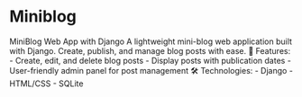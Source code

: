 # Miniblog
MiniBlog Web App with Django  A lightweight mini-blog web application built with Django. Create, publish, and manage blog posts with ease.  🚀 Features: - Create, edit, and delete blog posts - Display posts with publication dates - User-friendly admin panel for post management  🛠️ Technologies: - Django - HTML/CSS - SQLite 
